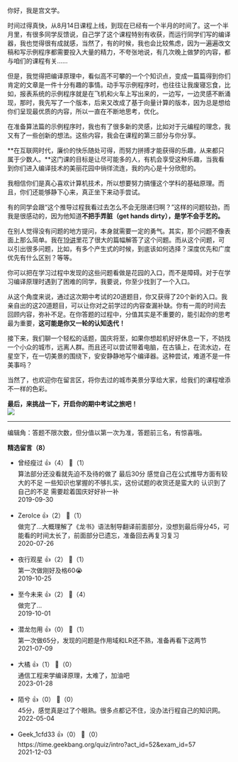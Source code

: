 你好，我是宫文学。

时间过得真快，从8月14日课程上线，到现在已经有一个半月的时间了。这一个半月里，有很多同学反馈说，自己学了这个课程特别有收获，而运行同学们写的编译器，我也觉得很有成就感，当然了，有的时候，我也会比较焦虑，因为一遍遍改文稿和写示例程序都需要投入大量的精力，不夸张地说，有几次晚上做梦的内容，都与咱们的课程有关……

但是，我觉得把编译原理中，看似高不可攀的一个个知识点，变成一篇篇得到你们肯定的文章是一件十分有趣的事情。动手写示例程序时，也往往让我废寝忘食，比如，报表系统的示例程序就是在飞机和火车上写出来的，一边写，一边灵感不断涌现，那时，我先写了一个版本，后来又改成了基于向量计算的版本，因为总是想给你们呈现最优质的内容，所以一直在不断地思考，优化。

在准备算法篇的示例程序时，我也有了很多新的灵感，比如对于元编程的理念，我又有了一些创新的想法。这些内容，我会在课程的第三部分与你分享。

**在互联网时代，廉价的快乐随处可得，而努力拼搏才能获得的乐趣，从来都只属于少数人。**这门课的目标是让尽可能多的人，有机会享受这种乐趣，当我看到你们进入编译技术的美丽花园中徜徉流连，我的内心是十分欣慰的。

我相信你们是真心喜欢计算机技术，所以想要努力搞懂这个学科的基础原理。而且，你们还能够静下心来，真正坐下来动手尝试。

有的同学会跟“这个推导过程我看过去怎么不会无限递归啊？”这样的问题较劲，而我是很感动的，因为他知道**不把手弄脏（get hands dirty），是学不会手艺的。**

在别人觉得没有问题的地方提问，本身就需要一定的勇气。其实，那个问题不像表面上那么简单。我在[19讲](https://time.geekbang.org/column/article/140740)里花了很大的篇幅解答了这个问题。而从这个问题，可以引出很多问题，比如，有多个产生式的时候，到底该如何选择？深度优先和广度优先有什么区别？等等。

你可以把在学习过程中发现的这些问题看做是花园的入口，而不是障碍。对于在学习编译原理时遇到了困难的同学，我要说，你至少找到了一个入口。

从这个角度来说，通过这次期中考试的20道题目，你又获得了20个新的入口。我亲自出的这20道题目，可以让你对之前学过的内容查漏补缺。你有一周的时间去回顾内容，弥补不足。在你答题的过程中，分值其实是不重要的，能引起你的思考最为重要，**这可能是你又一轮的认知迭代！**

接下来，我们聊一个轻松的话题，国庆将至，如果你想趁机好好休息一下，不妨找一个小众的城市，远离人群。而且还可以尝试带着电脑，在古镇上，在流水边，在星空下，在一切美景的围绕下，安安静静地写个编译器。这种尝试，难道不是一件美事吗？

当然了，也欢迎你在留言区，将你去过的城市美景分享给大家，给我们的课程增添不一样的色彩。

**最后，来挑战一下，开启你的期中考试之旅吧！**  
[![](https://static001.geekbang.org/resource/image/28/a4/28d1be62669b4f3cc01c36466bf811a4.png?wh=1142%2A201)](http://time.geekbang.org/quiz/intro?act_id=52&exam_id=57)

* * *

编辑角：答题不限次数，但分值以第一次为准，答题前三名，有惊喜哦。
<div><strong>精选留言（8）</strong></div><ul>
<li><span>曾经瘦过</span> 👍（4） 💬（1）<div>算法部分还没看就先迫不及待的做了 最后30分  感觉自己在公式推导方面有较大的不足  一些知识也掌握的不够扎实，这份试题的收货还是蛮大的 认识到了自己的不足 需要趁着国庆好好补一补</div>2019-09-30</li><br/><li><span>ZeroIce</span> 👍（2） 💬（1）<div>做完了...大概理解了《龙书》语法制导翻译前面部分，没想到最后得分45，可能看的时间太长了，前面部分已遗忘，准备回去再复习复习</div>2020-07-26</li><br/><li><span>夜行观星</span> 👍（2） 💬（1）<div>第一次做刚好及格60😭</div>2019-10-25</li><br/><li><span>至今未来</span> 👍（2） 💬（4）<div>做完了…</div>2019-10-01</li><br/><li><span>潜龙勿用</span> 👍（0） 💬（1）<div>第一次做65分，发现的问题是作用域和LR还不熟，准备再看下这两节</div>2021-07-09</li><br/><li><span>大橘</span> 👍（1） 💬（0）<div>通信工程来学编译原理，太难了，加油吧</div>2023-01-28</li><br/><li><span>陌兮</span> 👍（0） 💬（0）<div>45分，感觉真是过了个眼熟。很多点都记不住，没办法行程自己的知识网。</div>2022-05-04</li><br/><li><span>Geek_1cfd33</span> 👍（0） 💬（0）<div>https:&#47;&#47;time.geekbang.org&#47;quiz&#47;intro?act_id=52&amp;exam_id=57</div>2021-12-03</li><br/>
</ul>